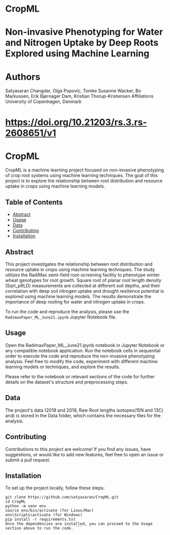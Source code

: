 # CropML

# Non-invasive Phenotyping for Water and Nitrogen Uptake by Deep Roots Explored using Machine Learning
# Authors
Satyasaran Changdar, Olga Popovic, Tomke Susanne Wacker, Bo Markussen, Erik Bjørnager Dam, Kristian Thorup-Kristensen
Affiliations
University of Copenhagen, Denmark

# https://doi.org/10.21203/rs.3.rs-2608651/v1
# CropML

CropML is a machine learning project focused on non-invasive phenotyping of crop root systems using machine learning techniques. The goal of this project is to explore the relationship between root distribution and resource uptake in crops using machine learning models.

## Table of Contents

- [Abstract](#abstract)
- [Usage](#usage)
- [Data](#data)
- [Contributing](#contributing)
- [Installation](#installation)


## Abstract

This project investigates the relationship between root distribution and resource uptake in crops using machine learning techniques. The study utilizes the RadiMax semi-field root-screening facility to phenotype winter wheat genotypes for root growth. Square root of planar root length density (Sqrt_pRLD) measurements are collected at different soil depths, and their correlation with deep soil nitrogen uptake and drought resilience potential is explored using machine learning models. The results demonstrate the importance of deep rooting for water and nitrogen uptake in crops.

To run the code and reproduce the analysis, please use the `RadimaxPaper_ML_June21.ipynb` Jupyter Notebook file.

## Usage

Open the RadimaxPaper_ML_June21.ipynb notebook in Jupyter Notebook or any compatible notebook application. Run the notebook cells in sequential order to execute the code and reproduce the non-invasive phenotyping analysis. Feel free to modify the code, experiment with different machine learning models or techniques, and explore the results.

Please refer to the notebook or relevant sections of the code for further details on the dataset's structure and preprocessing steps.
## Data
The project's data (2018 and 2019, Raw Root lengths isotopes(15N and 13C) and) is stored in the Data folder, which contains the necessary files for the analysis.


## Contributing
Contributions to this project are welcome! If you find any issues, have suggestions, or would like to add new features, feel free to open an issue or submit a pull request.

## Installation

To set up the project locally, follow these steps:

```shell
git clone https://github.com/satyasaran/CropML.git
cd CropML
python -m venv env
source env/bin/activate (for Linux/Mac)
env\Scripts\activate (for Windows)
pip install -r requirements.txt
Once the dependencies are installed, you can proceed to the Usage section above to run the code. ```

